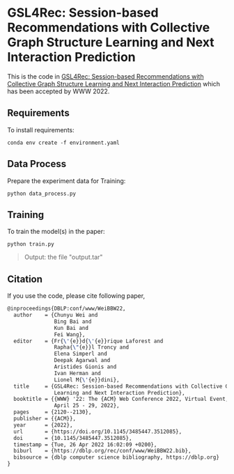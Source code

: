 # GSL4Rec: Session-based Recommendations with Collective Graph Structure Learning and Next Interaction Prediction

This is the code in [GSL4Rec: Session-based Recommendations with Collective Graph Structure Learning and Next Interaction Prediction](<https://dl.acm.org/doi/10.1145/3485447.3512085>) which has been accepted by WWW 2022.

## Requirements

To install requirements:

```setup
conda env create -f environment.yaml
```

## Data Process

Prepare the experiment data for Training:

```setup
python data_process.py
```

## Training

To train the model(s) in the paper:

```setup
python train.py
```
> Output: the file "output.tar"

## Citation

If you use the code, please cite following paper,

```latex
@inproceedings{DBLP:conf/www/WeiBBW22,
  author    = {Chunyu Wei and
               Bing Bai and
               Kun Bai and
               Fei Wang},
  editor    = {Fr{\'{e}}d{\'{e}}rique Laforest and
               Rapha{\"{e}}l Troncy and
               Elena Simperl and
               Deepak Agarwal and
               Aristides Gionis and
               Ivan Herman and
               Lionel M{\'{e}}dini},
  title     = {GSL4Rec: Session-based Recommendations with Collective Graph Structure
               Learning and Next Interaction Prediction},
  booktitle = {{WWW} '22: The {ACM} Web Conference 2022, Virtual Event, Lyon, France,
               April 25 - 29, 2022},
  pages     = {2120--2130},
  publisher = {{ACM}},
  year      = {2022},
  url       = {https://doi.org/10.1145/3485447.3512085},
  doi       = {10.1145/3485447.3512085},
  timestamp = {Tue, 26 Apr 2022 16:02:09 +0200},
  biburl    = {https://dblp.org/rec/conf/www/WeiBBW22.bib},
  bibsource = {dblp computer science bibliography, https://dblp.org}
}
```




